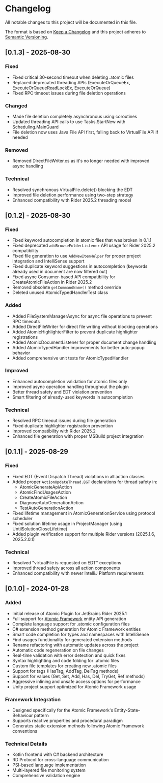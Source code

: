 # Changelog
All notable changes to this project will be documented in this file.

The format is based on [Keep a Changelog](http://keepachangelog.com/en/1.0.0/)
and this project adheres to [Semantic Versioning](http://semver.org/spec/v2.0.0.html).

## [0.1.3] - 2025-08-30

### Fixed
- Fixed critical 30-second timeout when deleting .atomic files
- Replaced deprecated threading APIs (ExecuteOrQueueEx, ExecuteOrQueueReadLockEx, ExecuteOrQueue)
- Fixed RPC timeout issues during file deletion operations

### Changed
- Made file deletion completely asynchronous using coroutines
- Updated threading API calls to use Tasks.StartNew with Scheduling.MainGuard
- File deletion now uses Java File API first, falling back to VirtualFile API if needed

### Removed
- Removed DirectFileWriter.cs as it's no longer needed with improved async handling

### Technical
- Resolved synchronous VirtualFile.delete() blocking the EDT
- Improved file deletion performance using two-step strategy
- Enhanced compatibility with Rider 2025.2 threading model

## [0.1.2] - 2025-08-30

### Fixed
- Fixed keyword autocompletion in atomic files that was broken in 0.1.1
- Fixed deprecated `addBrowseFolderListener` API usage for Rider 2025.2 compatibility
- Fixed file generation to use `AddNewItemHelper` for proper project integration and IntelliSense support
- Fixed duplicate keyword suggestions in autocompletion (keywords already used in document are now filtered out)
- Fixed async Consumer-based API compatibility for CreateAtomicFileAction in Rider 2025.2
- Removed obsolete `getCommandName()` method override
- Deleted unused AtomicTypedHandlerTest class

### Added
- Added FileSystemManagerAsync for async file operations to prevent RPC timeouts
- Added DirectFileWriter for direct file writing without blocking operations
- Added AtomicHighlighterFilter to prevent duplicate highlighter registrations
- Added AtomicDocumentListener for proper document change handling
- Added AtomicTypedHandler improvements for better auto-popup behavior
- Added comprehensive unit tests for AtomicTypedHandler

### Improved
- Enhanced autocompletion validation for atomic files only
- Improved async operation handling throughout the plugin
- Better thread safety and EDT violation prevention
- Smart filtering of already-used keywords in autocompletion

### Technical
- Resolved RPC timeout issues during file generation
- Fixed duplicate highlighter registration prevention
- Improved compatibility with Rider 2025.2
- Enhanced file generation with proper MSBuild project integration

## [0.1.1] - 2025-08-29

### Fixed
- Fixed EDT (Event Dispatch Thread) violations in all action classes
- Added proper `ActionUpdateThread.BGT` declarations for thread safety in:
  - AtomicGenerateApiAction
  - AtomicFindUsagesAction
  - CreateAtomicFileAction
  - DiagnoseAutoGenerationAction
  - TestAutoGenerationAction
- Fixed lifetime management in AtomicGenerationService using protocol scheduler
- Fixed solution lifetime usage in ProjectManager (using UntilSolutionCloseLifetime)
- Added plugin verification support for multiple Rider versions (2025.1.6, 2025.2.0.1)

### Technical
- Resolved "virtualFile is requested on EDT" exceptions
- Improved thread safety across all action components
- Enhanced compatibility with newer IntelliJ Platform requirements

## [0.1.0] - 2024-01-28

### Added
- Initial release of Atomic Plugin for JetBrains Rider 2025.1
- Full support for [Atomic Framework](https://github.com/StarKRE22/Atomic) entity API generation
- Complete language support for .atomic configuration files
- C# extension method generation for Atomic Framework entities
- Smart code completion for types and namespaces with IntelliSense
- Find usages functionality for generated extension methods
- Rename refactoring with automatic updates across the project
- Automatic code regeneration on file changes
- Real-time validation with error detection and quick fixes
- Syntax highlighting and code folding for .atomic files
- Custom file templates for creating new .atomic files
- Support for tags (HasTag, AddTag, DelTag methods)
- Support for values (Get, Set, Add, Has, Del, TryGet, Ref methods)
- Aggressive inlining and unsafe access options for performance
- Unity project support optimized for Atomic Framework usage

### Framework Integration
- Designed specifically for the Atomic Framework's Entity-State-Behaviour pattern
- Supports reactive properties and procedural paradigm
- Generates static extension methods following Atomic Framework conventions

### Technical Details
- Kotlin frontend with C# backend architecture
- RD Protocol for cross-language communication
- PSI-based language implementation
- Multi-layered file monitoring system
- Comprehensive validation engine
